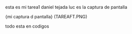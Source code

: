esta es mi tarea1 daniel tejada luc es la captura de pantalla

{mi captura d pantalla} (TAREAFT.PNG)
 
todo esta en codigos 